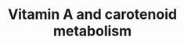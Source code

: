 ---
annotations:
- id: PW:0001116
  parent: signaling pathway
  type: Pathway Ontology
  value: vitamin A and metabolites signaling pathway
- id: PW:0000135
  parent: classic metabolic pathway
  type: Pathway Ontology
  value: metabolic pathway of cofactors, vitamins, nutrients
authors:
- MaintBot
- AlexanderPico
- Mkutmon
- Egonw
- Eweitz
description: This pathway is about carotenoid and vitamin A metabolism. The initial
  version was created by the NuGO focusteam on Carotenoid metabolism. It was used
  to test a text mining workflow which added some additional entities (see Waagmeester
  et al. 2009).
last-edited: 2021-05-07
organisms:
- Bos taurus
redirect_from:
- /index.php/Pathway:WP1038
- /instance/WP1038
revision: null
schema-jsonld:
- '@context': https://schema.org/
  '@id': https://wikipathways.github.io/pathways/WP1038.html
  '@type': Dataset
  creator:
    '@type': Organization
    name: WikiPathways
  description: This pathway is about carotenoid and vitamin A metabolism. The initial
    version was created by the NuGO focusteam on Carotenoid metabolism. It was used
    to test a text mining workflow which added some additional entities (see Waagmeester
    et al. 2009).
  keywords:
  - 11-cis-Retinal
  - 11-cis-Retinol
  - 13,14 dehydro RA
  - 13,14 dehydroretinal
  - 4-oxo-Retinoic acid
  - 9-cis-Retinal
  - 9-cis-Retinoic acid
  - 9-cis-Retinol
  - ABCG5
  - ABCG8
  - ADH4
  - ALDH1A1
  - ALDH1A2
  - ALDH1A3
  - AWAT2
  - Adh1
  - All-trans-13,14-dihydroretinol
  - Alpha-Carotene
  - Astaxanthin
  - BCMO1
  - BCO2
  - Beta-Cryptoxanthin
  - Betacarotene
  - CRABP1
  - CRABP2
  - CYP26A1
  - CYP26B1
  - CYP2E1
  - Canthaxanthin
  - Cd36
  - DGAT1
  - DHRS3
  - LPL
  - LRAT
  - Lutein
  - Lycopene
  - MAPK1
  - NPC1L1
  - RARA
  - RARB
  - RARG
  - RBP1
  - RBP2
  - RBP4
  - RBP7
  - RDH10
  - RDH12
  - RDH5
  - RDH8
  - RETSAT
  - RLBP1
  - RPE65
  - RXRA
  - RXRB
  - RXRG
  - Retinal
  - Retinol
  - Retinyl ester
  - SCARB1
  - SDR16C5
  - SULT1A1
  - SULT2B1
  - Violaxanthin
  - Vitamin A
  - Vitamin A acid
  - Vitamin A aldehyde
  - Vitamin D3
  - Zeaxanthin
  - all-trans Retinal
  - all-trans Retinoic acid
  - all-trans Retinol
  - all-transe 4-oxo RA
  - beta 10' apocorotenal
  license: CC0
  name: Vitamin A and carotenoid metabolism
seo: CreativeWork
title: Vitamin A and carotenoid metabolism
wpid: WP1038
---